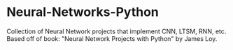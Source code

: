 # Neural-Networks-Python
Collection of Neural Network projects that implement CNN, LTSM, RNN, etc. 
Based off of book: "Neural Network Projects with Python" by James Loy. 
